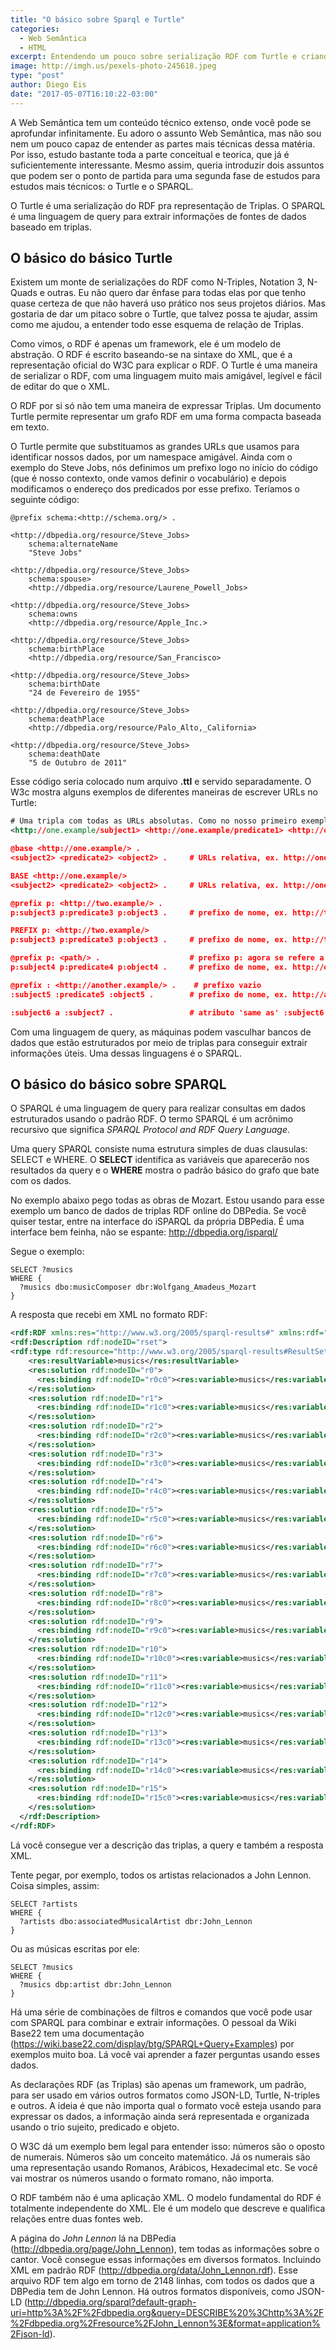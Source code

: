 ```yaml
---
title: "O básico sobre Sparql e Turtle"
categories:
  - Web Semântica
  - HTML
excerpt: Entendendo um pouco sobre serialização RDF com Turtle e criando queries simples com Sparql
image: http://imgh.us/pexels-photo-245618.jpeg
type: "post"
author: Diego Eis
date: "2017-05-07T16:10:22-03:00"
---
```


A Web Semântica tem um conteúdo técnico extenso, onde você pode se aprofundar infinitamente. Eu adoro o assunto Web Semântica, mas não sou nem um pouco capaz de entender as partes mais técnicas dessa matéria. Por isso, estudo bastante toda a parte conceitual e teorica, que já é suficientemente interessante. Mesmo assim, queria introduzir dois assuntos que podem ser o ponto de partida para uma segunda fase de estudos para estudos mais técnicos: o Turtle e o SPARQL.

O Turtle é uma serialização do RDF pra representação de Triplas. O SPARQL é uma linguagem de query para extrair informações de fontes de dados baseado em triplas.

## O básico do básico Turtle
Existem um monte de serializações do RDF como N-Triples, Notation 3, N-Quads e outras. Eu não quero dar ênfase para todas elas por que tenho quase certeza de que não haverá uso prático nos seus projetos diários. Mas gostaria de dar um pitaco sobre o Turtle, que talvez possa te ajudar, assim como me ajudou, a entender todo esse esquema de relação de Triplas.

Como vimos, o RDF é apenas um framework, ele é um modelo de abstração. O RDF é escrito baseando-se na sintaxe do XML, que é a representação oficial do W3C para explicar o RDF. O Turtle é uma maneira de serializar o RDF, com uma linguagem muito mais amigável, legível e fácil de editar do que o XML. 

O RDF por si só não tem uma maneira de expressar Triplas. Um documento Turtle permite representar um grafo RDF em uma forma compacta baseada em texto. 

O Turtle permite que substituamos as grandes URLs que usamos para identificar nossos dados, por um namespace amigável. Ainda com o exemplo do Steve Jobs, nós definimos um prefixo logo no início do código (que é nosso contexto, onde vamos definir o vocabulário) e depois modificamos o endereço dos predicados por esse prefixo. Teríamos o seguinte código:

```
@prefix schema:<http://schema.org/> .

<http://dbpedia.org/resource/Steve_Jobs> 
    schema:alternateName
    "Steve Jobs"

<http://dbpedia.org/resource/Steve_Jobs>
    schema:spouse>
    <http://dbpedia.org/resource/Laurene_Powell_Jobs>
    
<http://dbpedia.org/resource/Steve_Jobs>
    schema:owns
    <http://dbpedia.org/resource/Apple_Inc.>

<http://dbpedia.org/resource/Steve_Jobs>
    schema:birthPlace
    <http://dbpedia.org/resource/San_Francisco>
    
<http://dbpedia.org/resource/Steve_Jobs>
    schema:birthDate
    "24 de Fevereiro de 1955"

<http://dbpedia.org/resource/Steve_Jobs>
    schema:deathPlace
    <http://dbpedia.org/resource/Palo_Alto,_California>

<http://dbpedia.org/resource/Steve_Jobs>
    schema:deathDate
    "5 de Outubro de 2011"
```

Esse código seria colocado num arquivo **.ttl** e servido separadamente. O W3c mostra alguns exemplos de diferentes maneiras de escrever URLs no Turtle:

```xml
# Uma tripla com todas as URLs absolutas. Como no nosso primeiro exemplo
<http://one.example/subject1> <http://one.example/predicate1> <http://one.example/object1> .

@base <http://one.example/> .
<subject2> <predicate2> <object2> .     # URLs relativa, ex. http://one.example/subject2

BASE <http://one.example/>
<subject2> <predicate2> <object2> .     # URLs relativa, ex. http://one.example/subject2

@prefix p: <http://two.example/> .
p:subject3 p:predicate3 p:object3 .     # prefixo de nome, ex. http://two.example/subject3

PREFIX p: <http://two.example/>
p:subject3 p:predicate3 p:object3 .     # prefixo de nome, ex. http://two.example/subject3

@prefix p: <path/> .                    # prefixo p: agora se refere a http://one.example/path/
p:subject4 p:predicate4 p:object4 .     # prefixo de nome, ex. http://one.example/path/subject4

@prefix : <http://another.example/> .    # prefixo vazio
:subject5 :predicate5 :object5 .        # prefixo de nome, ex. http://another.example/subject5

:subject6 a :subject7 .                 # atributo 'same as' :subject6 <http://www.w3.org/1999/02/22-rdf-syntax-ns#type> :subject7 .
```

Com uma linguagem de query, as máquinas podem vasculhar bancos de dados que estão estruturados por meio de triplas para conseguir extrair informações úteis. Uma dessas linguagens é o SPARQL.


## O básico do básico sobre SPARQL
O SPARQL é uma linguagem de query para realizar consultas em dados estruturados usando o padrão RDF. O termo SPARQL é um acrônimo recursivo que significa *SPARQL Protocol and RDF Query Language*. 

Uma query SPARQL consiste numa estrutura simples de duas clausulas: SELECT e WHERE. O **SELECT** identifica as variáveis que aparecerão nos resultados da query e o **WHERE** mostra o padrão básico do grafo que bate com os dados. 

No exemplo abaixo pego todas as obras de Mozart. Estou usando para esse exemplo um banco de dados de triplas RDF online do DBPedia. Se você quiser testar, entre na interface do iSPARQL da própria DBPedia. É uma interface bem feinha, não se espante: http://dbpedia.org/isparql/

Segue o exemplo:

```
SELECT ?musics
WHERE {
  ?musics dbo:musicComposer dbr:Wolfgang_Amadeus_Mozart
}
```

A resposta que recebi em XML no formato RDF:

```XML
<rdf:RDF xmlns:res="http://www.w3.org/2005/sparql-results#" xmlns:rdf="http://www.w3.org/1999/02/22-rdf-syntax-ns#">
<rdf:Description rdf:nodeID="rset">
<rdf:type rdf:resource="http://www.w3.org/2005/sparql-results#ResultSet"/>
    <res:resultVariable>musics</res:resultVariable>
    <res:solution rdf:nodeID="r0">
      <res:binding rdf:nodeID="r0c0"><res:variable>musics</res:variable><res:value rdf:resource="http://dbpedia.org/resource/Teorema_(film)"/></res:binding>
    </res:solution>
    <res:solution rdf:nodeID="r1">
      <res:binding rdf:nodeID="r1c0"><res:variable>musics</res:variable><res:value rdf:resource="http://dbpedia.org/resource/Balthus_Through_the_Looking_Glass"/></res:binding>
    </res:solution>
    <res:solution rdf:nodeID="r2">
      <res:binding rdf:nodeID="r2c0"><res:variable>musics</res:variable><res:value rdf:resource="http://dbpedia.org/resource/Teaching_to_See"/></res:binding>
    </res:solution>
    <res:solution rdf:nodeID="r3">
      <res:binding rdf:nodeID="r3c0"><res:variable>musics</res:variable><res:value rdf:resource="http://dbpedia.org/resource/Écoute_voir"/></res:binding>
    </res:solution>
    <res:solution rdf:nodeID="r4">
      <res:binding rdf:nodeID="r4c0"><res:variable>musics</res:variable><res:value rdf:resource="http://dbpedia.org/resource/A_Man_Escaped"/></res:binding>
    </res:solution>
    <res:solution rdf:nodeID="r5">
      <res:binding rdf:nodeID="r5c0"><res:variable>musics</res:variable><res:value rdf:resource="http://dbpedia.org/resource/Ehrengard"/></res:binding>
    </res:solution>
    <res:solution rdf:nodeID="r6">
      <res:binding rdf:nodeID="r6c0"><res:variable>musics</res:variable><res:value rdf:resource="http://dbpedia.org/resource/Tale_of_Tales_(1979_film)"/></res:binding>
    </res:solution>
    <res:solution rdf:nodeID="r7">
      <res:binding rdf:nodeID="r7c0"><res:variable>musics</res:variable><res:value rdf:resource="http://dbpedia.org/resource/The_Magic_Flute_(1975_film)"/></res:binding>
    </res:solution>
    <res:solution rdf:nodeID="r8">
      <res:binding rdf:nodeID="r8c0"><res:variable>musics</res:variable><res:value rdf:resource="http://dbpedia.org/resource/The_Magic_Flute_(2006_film)"/></res:binding>
    </res:solution>
    <res:solution rdf:nodeID="r9">
      <res:binding rdf:nodeID="r9c0"><res:variable>musics</res:variable><res:value rdf:resource="http://dbpedia.org/resource/Quiet_Night_In"/></res:binding>
    </res:solution>
    <res:solution rdf:nodeID="r10">
      <res:binding rdf:nodeID="r10c0"><res:variable>musics</res:variable><res:value rdf:resource="http://dbpedia.org/resource/Live_Together,_Die_Alone"/></res:binding>
    </res:solution>
    <res:solution rdf:nodeID="r11">
      <res:binding rdf:nodeID="r11c0"><res:variable>musics</res:variable><res:value rdf:resource="http://dbpedia.org/resource/Eroica_(2003_film)"/></res:binding>
    </res:solution>
    <res:solution rdf:nodeID="r12">
      <res:binding rdf:nodeID="r12c0"><res:variable>musics</res:variable><res:value rdf:resource="http://dbpedia.org/resource/Killing_Time_(2013_film)"/></res:binding>
    </res:solution>
    <res:solution rdf:nodeID="r13">
      <res:binding rdf:nodeID="r13c0"><res:variable>musics</res:variable><res:value rdf:resource="http://dbpedia.org/resource/Don_Giovanni_(1979_film)"/></res:binding>
    </res:solution>
    <res:solution rdf:nodeID="r14">
      <res:binding rdf:nodeID="r14c0"><res:variable>musics</res:variable><res:value rdf:resource="http://dbpedia.org/resource/Under_the_Pavement_Lies_the_Strand"/></res:binding>
    </res:solution>
    <res:solution rdf:nodeID="r15">
      <res:binding rdf:nodeID="r15c0"><res:variable>musics</res:variable><res:value rdf:resource="http://dbpedia.org/resource/A_Woman_Is_a_Risky_Bet:_Six_Orchestra_Conductors"/></res:binding>
    </res:solution>
  </rdf:Description>
</rdf:RDF>
```

Lá você consegue ver a descrição das triplas, a query e também a resposta XML.

Tente pegar, por exemplo, todos os artistas relacionados a John Lennon. Coisa simples, assim:

```
SELECT ?artists
WHERE {
  ?artists dbo:associatedMusicalArtist dbr:John_Lennon
}
```

Ou as músicas escritas por ele:
```
SELECT ?musics
WHERE {
  ?musics dbp:artist dbr:John_Lennon
}
```

Há uma série de combinações de filtros e comandos que você pode usar com SPARQL para combinar e extrair informações. O pessoal da Wiki Base22 tem uma documentação (https://wiki.base22.com/display/btg/SPARQL+Query+Examples) por exemplos muito boa. Lá você vai aprender a fazer perguntas usando esses dados. 

As declarações RDF (as Triplas) são apenas um framework, um padrão, para ser usado em vários outros formatos como JSON-LD, Turtle, N-triples e outros. A ideia é que não importa qual o formato você esteja usando para expressar os dados, a informação ainda será representada e organizada usando o trio sujeito, predicado e objeto.

O W3C dá um exemplo bem legal para entender isso: números são o oposto de numerais. Números são um conceito matemático. Já os numerais são uma representação usando Romanos, Arábicos, Hexadecimal etc. Se você vai mostrar os números usando o formato romano, não importa.

O RDF também não é uma aplicação XML. O modelo fundamental do RDF é totalmente independente do XML. Ele é um modelo que descreve e qualifica relações entre duas fontes web.

A página do *John Lennon* lá na DBPedia (http://dbpedia.org/page/John_Lennon), tem todas as informações sobre o cantor. Você consegue essas informações em diversos formatos. Incluindo XML em padrão RDF (http://dbpedia.org/data/John_Lennon.rdf). Esse arquivo RDF tem algo em torno de 2148 linhas, com todos os dados que a DBPedia tem de John Lennon. Há outros formatos disponíveis, como JSON-LD (http://dbpedia.org/sparql?default-graph-uri=http%3A%2F%2Fdbpedia.org&query=DESCRIBE%20%3Chttp%3A%2F%2Fdbpedia.org%2Fresource%2FJohn_Lennon%3E&format=application%2Fjson-ld).